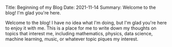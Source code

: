 Title: Beginning of my Blog
Date: 2021-11-14
Summary: Welcome to the blog! I'm glad you're here.


Welcome to the blog! I have no idea what I'm doing, but I'm glad you're here to
enjoy it with me.  This is a place for me to write down my thoughts on topics
that interest me, including mathematics, physics, data science, machine
learning, music, or whatever topic piques my interest.
